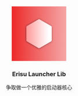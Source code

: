 <p align="center">
  <a href="https://github.com/Yoroion/Erisu">
    <img src="/Erisu_Logo.png" alt="Logo" width="150" height="150">
  </a>

  <h3 align="center">Erisu Launcher Lib</h3>

  <p align="center">
    争取做一个优雅的启动器核心
    </p>